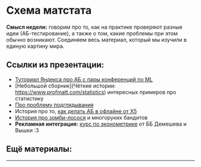 Схема матстата
=====

__Смысл недели:__  говорим про то, как на практике проверяют разные идеи (АБ-тестирование), а также о том, какие проблемы при этом обычно возникают. Соединяем весь материал, который мы изучили в единую картину мира. 


## Ссылки из презентации:

* [Туториал Яндекса про АБ с пары конференций по ML](https://research.yandex.com/tutorials/online-evaluation/sigir-2019)
* [Небольшой сборник](Чёткие истории: https://www.profmatt.com/statistics) интересных примеров про статистику
* [Про проблему подглядывания](http://varianceexplained.org/r/bayesian-ab-testing/)
* История про то, [как делать АБ в офлайне от X5](https://habr.com/ru/company/X5RetailGroup/blog/466349/)
* [История про зомби-лосося](https://habr.com/ru/company/ods/blog/325416/) и многоруких бандитов
* __Рекламная интеграция:__ [курс по эконометрике](https://www.coursera.org/learn/ekonometrika) от ББ Демешева и Вышки :3


## Ещё материалы:





--------------------------

